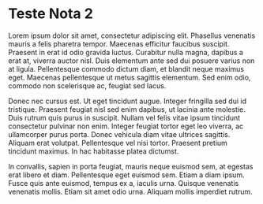 # Teste Nota 2

Lorem ipsum dolor sit amet, consectetur adipiscing elit. Phasellus venenatis mauris a felis pharetra tempor. Maecenas efficitur faucibus suscipit. Praesent in erat id odio gravida luctus. Curabitur nulla magna, dapibus a erat at, viverra auctor nisl. Duis elementum ante sed dui posuere varius non at ligula. Pellentesque commodo dictum diam, et blandit neque maximus eget. Maecenas pellentesque ut metus sagittis elementum. Sed enim odio, commodo non scelerisque ac, feugiat sed lacus.

Donec nec cursus est. Ut eget tincidunt augue. Integer fringilla sed dui id tristique. Praesent feugiat nisl sed enim dapibus, ut lacinia ante molestie. Duis rutrum quis purus in suscipit. Nullam vel felis vitae ipsum tincidunt consectetur pulvinar non enim. Integer feugiat tortor eget leo viverra, ac ullamcorper purus porta. Donec vehicula diam vitae ultrices sagittis. Aliquam erat volutpat. Pellentesque vel nisi tortor. Praesent pretium tincidunt maximus. In hac habitasse platea dictumst.

In convallis, sapien in porta feugiat, mauris neque euismod sem, at egestas erat libero et diam. Pellentesque eget euismod sem. Etiam a diam ipsum. Fusce quis ante euismod, tempus ex a, iaculis urna. Quisque venenatis venenatis mollis. Etiam sit amet odio urna. Aliquam mollis imperdiet rutrum.